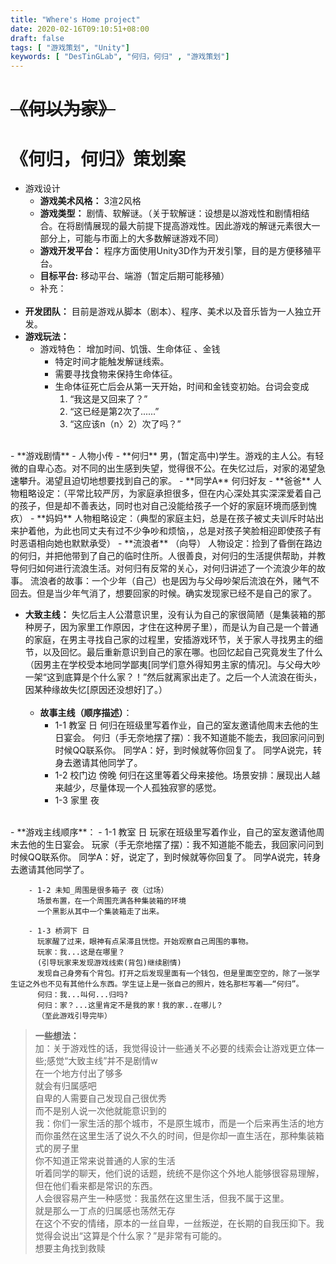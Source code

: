 ```yaml
---
title: "Where's Home project"
date: 2020-02-16T09:10:51+08:00
draft: false
tags: [ "游戏策划", "Unity"]
keywords: [ "DesTinGLab", "何归，何归" , "游戏策划"]
---
```

# ~~《何以为家》~~
# 《何归，何归》策划案  


- 游戏设计
    - **游戏美术风格：** 3渲2风格
    - **游戏类型：** 剧情、软解谜。（关于软解谜：设想是以游戏性和剧情相结合。在将剧情展现的最大前提下提高游戏性。因此游戏的解谜元素很大一部分上，可能与市面上的大多数解谜游戏不同）
    - **游戏开发平台：** 程序方面使用Unity3D作为开发引擎，目的是方便移殖平台。
    - **目标平台:** 移动平台、端游（暂定后期可能移殖）
    - 补充：  
  <br>
- **开发团队：** 目前是游戏从脚本（剧本）、程序、美术以及音乐皆为一人独立开发。
  <br>
- **游戏玩法：**
    - 游戏特色：
      增加时间、饥饿、生命体征 、金钱
        - 特定时间才能触发解谜线索。
        - 需要寻找食物来保持生命体征。
        - 生命体征死亡后会从第一天开始，时间和金钱变初始。台词会变成
            1. “我这是又回来了？”
            2. “这已经是第2次了......”
            3. “这应该n（n〉2）次了吗？”
<br>
- **游戏剧情**
      - 人物小传
     - **何归**
        男，(暂定高中)学生。游戏的主人公。有轻微的自卑心态。对不同的出生感到失望，觉得很不公。在失忆过后，对家的渴望急速攀升。渴望且迫切地想要找到自己的家。
     - **同学A**
        何归好友        
     - **爸爸**
        人物粗略设定：（平常比较严厉，为家庭承担很多，但在内心深处其实深深爱着自己的孩子，但是却不善表达，同时也对自己没能给孩子一个好的家庭环境而感到愧疚）        
     - **妈妈**
        人物粗略设定：（典型的家庭主妇，总是在孩子被丈夫训斥时站出来护着他，为此也同丈夫有过不少争吵和烦恼，，总是对孩子笑脸相迎即使孩子有时恶语相向她也默默承受）  
     - **流浪者** （向导）
        人物设定：捡到了昏倒在路边的何归，并把他带到了自己的临时住所。人很善良，对何归的生活提供帮助，并教导何归如何进行流浪生活。对何归有反常的关心，对何归讲述了一个流浪少年的故事。
        流浪者的故事：一个少年（自己）也是因为与父母吵架后流浪在外，赌气不回去。但是当少年气消了，想要回家的时候。确实发现家已经不是自己的家了。
  
  - **大致主线：** 失忆后主人公潜意识里，没有认为自己的家很简陋（是集装箱的那种房子，因为家里工作原因，才住在这种房子里），而是认为自己是一个普通的家庭，在男主寻找自己家的过程里，安插游戏环节，关于家人寻找男主的细节，以及回忆。最后重新意识到自己的家在哪。也回忆起自己究竟发生了什么（因男主在学校受本地同学鄙夷[同学们意外得知男主家的情况]。与父母大吵一架“这到底算是个什么家？！”然后就离家出走了。之后一个人流浪在街头，因某种缘故失忆[原因还没想好]了。）
  <br><br>
    - **故事主线（顺序描述）**：
        - 1-1 教室 日
        何归在班级里写着作业，自己的室友邀请他周末去他的生日宴会。
        何归（手无奈地摆了摆）：我不知道能不能去，我回家问问到时候QQ联系你。
        同学A：好，到时候就等你回复了。
        同学A说完，转身去邀请其他同学了。
        - 1-2 校门边 傍晚
        何归在这里等着父母来接他。场景安排：展现出人越来越少，尽量体现一个人孤独寂寥的感觉。
      - 1-3 家里 夜
  <br>
    - **游戏主线顺序**：
        - 1-1 教室 日
          玩家在班级里写着作业，自己的室友邀请他周末去他的生日宴会。
          玩家（手无奈地摆了摆）：我不知道能不能去，我回家问问到时候QQ联系你。
          同学A：好，说定了，到时候就等你回复了。
          同学A说完，转身去邀请其他同学了。
        
        - 1-2 未知_周围是很多箱子 夜（过场）
          场景布置，在一个周围充满各种集装箱的环境
          一个黑影从其中一个集装箱走了出来。
        
        - 1-3 桥洞下 日
          玩家醒了过来，眼神有点呆滞且恍惚。开始观察自己周围的事物。
          玩家：我...这是在哪里？
          (引导玩家来发现游戏线索(背包)继续剧情)
          发现自己身旁有个背包。打开之后发现里面有一个钱包，但是里面空空的，除了一张学生证之外也不见有其他什么东西。学生证上是一张自己的照片，姓名那栏写着——“何归”。
          何归：我...叫何...归吗?
          何归：家？...这里肯定不是我的家！我的家..在哪儿？
          （至此游戏引导完毕）
        
> **一些想法：** <br>
> 加：关于游戏性的话，我觉得设计一些通关不必要的线索会让游戏更立体一些;感觉“大致主线”并不是剧情w<br>
> 在一个地方付出了够多<br>
就会有归属感吧<br>
自卑的人需要自己发现自己很优秀<br>
而不是别人说一次他就能意识到的<br>
我：你们一家生活的那个城市，不是原生城市，而是一个后来再生活的地方<br>
而你虽然在这里生活了说久不久的时间，但是你却一直生活在，那种集装箱式的房子里<br>
你不知道正常来说普通的人家的生活<br>
听着同学的聊天，他们说的话题，统统不是你这个外地人能够很容易理解，但在他们看来都是常识的东西。<br>
人会很容易产生一种感觉：我虽然在这里生活，但我不属于这里。<br>
就是那么一丁点的归属感也荡然无存<br>
在这个不安的情绪，原本的一丝自卑，一丝叛逆，在长期的自我压抑下。我觉得会说出“这算是个什么家？”是非常有可能的。<br>
想要主角找到救赎



